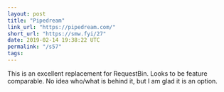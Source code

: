 ```yaml
---
layout: post
title: "Pipedream"
link_url: "https://pipedream.com/"
short_url: "https://smw.fyi/27"
date: 2019-02-14 19:38:22 UTC
permalink: "/s57"
tags:
---
```





This is an excellent replacement for RequestBin. Looks to be feature comparable. No idea who/what is behind it, but I am glad it is an option.